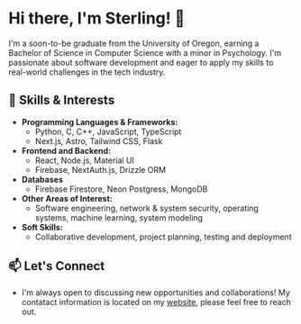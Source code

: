 # Hi there, I'm Sterling! 👋

I'm a soon-to-be graduate from the University of Oregon, earning a Bachelor of Science in Computer Science with a minor in Psychology. I'm passionate about software development and eager to apply my skills to real-world challenges in the tech industry.

## 🔧 Skills & Interests

- **Programming Languages & Frameworks:**
  - Python, C, C++, JavaScript, TypeScript
  - Next.js, Astro, Tailwind CSS, Flask
- **Frontend and Backend:**
  - React, Node.js, Material UI
  - Firebase, NextAuth.js, Drizzle ORM
- **Databases**
  - Firebase Firestore, Neon Postgress, MongoDB
- **Other Areas of Interest:**
  - Software engineering, network & system security, operating systems, machine learning, system modeling
- **Soft Skills:**
  - Collaborative development, project planning, testing and deployment

## 📫 Let's Connect

- I'm always open to discussing new opportunities and collaborations! My contatact information is located on my [website](https://www.sterling-miller.tech/), please feel free to reach out.
